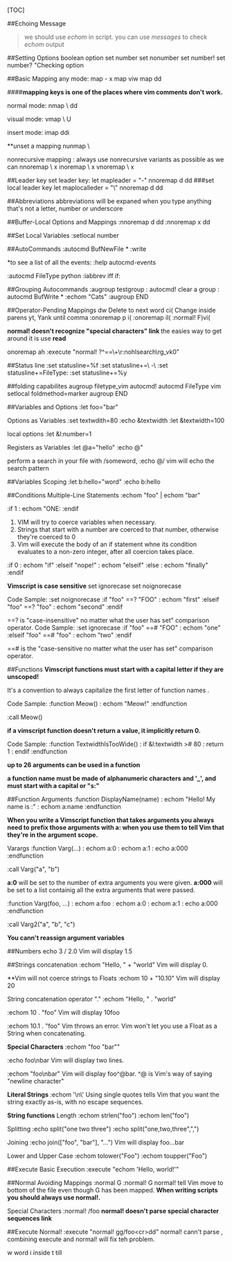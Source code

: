 [TOC]

##Echoing Message
>we should use *echom* in script.
 you can use *messages* to check *echom* output


##Setting Options
boolean option
set number
set nonumber
set number!
set number?  "Checking option

##Basic Mapping
any mode:
map - x
map <space> viw
map <c-d> dd

####**mapping keys is one of the places where vim comments don't work.**

normal mode:
nmap \ dd

visual mode:
vmap \ U

insert mode:
imap <c-d> <esc>ddi

**unset a mapping
nunmap \


nonrecursive mapping : always use nonrecursive variants as possible as
we can
nnoremap \ x
inoremap \ x
vnoremap \ x

##Leader key
set leader key:
let mapleader = "-"
nnoremap <leader>d dd
###set local leader key
let maplocalleder = "\\"
nnoremap <localleader>d dd

##Abbreviations
abbreviations will be expaned when you type anything that's not a
letter, number or underscore

##Buffer-Local Options and Mappings
:nnoremap           <leader>d  dd
:nnoremap  <buffer> <leader>x  dd

##Set Local Variables
:setlocal number


##AutoCommands
:autocmd BufNewFile * :write

*to see a list of all the events:
:help autocmd-events

:autocmd FileType python :iabbrev <buffer> iff if:<left>


##Grouping Autocommands
:augroup testgroup
:    autocmd!    clear a group
:    autocmd  BufWrite * :echom "Cats"
:augroup END

##Operator-Pending Mappings
dw Delete  to next word
ci( Change inside parens
yt, Yank   until comma
:onoremap p i(
:onoremap il( :<c-u>normal! F)vi(<cr>

**normal! doesn't recognize "special characters" link <cr>**
the easies way to get around it is use **read**

onoremap ah :<c-u>execute "normal! ?^==\\+\r:nohlsearch\rg_vk0"<cr>



##Status line
:set statusline=%f
:set statusline+=\ -\ 
:set statusline+=FileType:
:set statusline+=%y

##folding capabilites
augroup filetype_vim
    autocmd!
    autocmd FileType vim setlocal foldmethod=marker
augroup END


##Variables and Options
:let foo="bar"

Options as Variables
:set textwdith=80
:echo &textwidth
:let &textwidth=100

local options
:let &l:number=1

Registers as Variables
:let @a="hello"
:echo @"

perform a search in your file with /someword, 
:echo @/
vim will echo the search pattern

##Variables Scoping
:let b:hello="word"
:echo b:hello

##Conditions
Multiple-Line Statements
:echom "foo" | echom "bar"

:if 1
:    echom "ONE:
:endif


1. VIM will try to coerce variables when necessary. 
2. Strings that start with a number are coerced to that number, otherwise they're coerced to 0
3. Vim will execute the body of an if statement whne its condition evaluates to a non-zero integer,
after all coercion takes place.

:if 0
:    echom "if"
:elseif "nope!"
:    echom "elseif"
:else 
:    echom "finally"
:endif

**Vimscript is case sensitive**
set ignorecase
set noignorecase

Code Sample:
:set noignorecase
:if "foo" ==? "FOO"
:    echom "first"
:elseif "foo" ==? "foo"
:    echom "second"
:endif

==? is "case-insensitive" no matter what the user has set" comparison operator.
Code Sample:
:set ignorecase
:if "foo" ==# "FOO"
:    echom "one"
:elseif "foo" ==# "foo"
:    echom "two"
:endif

==# is the "case-sensitive no matter what the user has set" comparison operator.


##Functions
**Vimscript functions must start with a capital letter if they are unscoped!**

It's a convention to always capitalize the first letter of function names .

Code Sample:
:function Meow()
:    echom "Meow!"
:endfunction

:call Meow()

**if a vimscript function doesn't return a value, it implicitly return 0.**

Code Sample:
:function TextwidthIsTooWide()
:    if &l:textwidth ># 80
:        return 1
:    endif
:endfunction

**up to 26 arguments can be used in a function**

**a function name must be made of alphanumeric characters and '_', and must start with a capital or
"s:"**

##Function Arguments
:function DisplayName(name)
:    echom "Hello! My name is :"
:    echom a:name
:endfunction

**When you write a Vimscript function that takes arguments you always need to prefix those arguments
with a: when you use them to tell Vim that they're in the argument scope.**

Varargs
:function Varg(...)
:    echom a:0
:    echom a:1
:    echo a:000
:endfunction

:call Varg("a", "b")

**a:0** will be set to the number of extra arguments you were given.
**a:000** will be set to a list containig all the extra arguments that were passed.

:function Varg(foo, ...)
:    echom a:foo
:    echom a:0
:    echom a:1
:    echo a:000
:endfunction

:call Varg2("a", "b", "c")

**You cann't reassign argument variables**


##Numbers
echo 3 / 2.0
Vim will display 1.5

##Strings
concatenation
:echom "Hello, " + "world"
Vim will display 0.

**Vim will not coerce strings to Floats
:echom 10 + "10.10"
Vim will display 20

String concatenation operator "."
:echom "Hello, " . "world"

:echom 10 . "foo"
Vim will display 10foo

:echom 10.1 . "foo"
Vim throws an error. Vim won't let you use a Float as a String when concatenating.

**Special Characters**
:echom "foo \"bar\""

:echo foo\nbar
Vim will display two lines.

:echom "foo\nbar"
Vim will display foo^@bar. ^@ is Vim's way of saying "newline character"

**Literal Strings**
:echom '\n\\'
Using single quotes tells Vim that you want the string exactly as-is, with no escape sequences.

**String functions**
Length
:echom strlen("foo")
:echom len("foo")

Splitting
:echo split("one two three")
:echo split("one,two,three",",")

Joining
:echo join(["foo", "bar"], "...")
Vim will display foo...bar

Lower and Upper Case
:echom tolower("Foo")
:echom toupper("Foo")

##Execute
Basic Execution
:execute "echom 'Hello, world!'"

##Normal
Avoiding Mappings
:normal G
:normal! G
normal! tell Vim move to bottom of the file even though G has been mapped.
**When writing scripts you should always use normal!.**

Special Characters
:normal! /foo<cr>
**normal! doesn't parse special character sequences link <cr>**

##Execute Normal!
:execute "normal! gg/foo\<cr>dd"
normal! cann't parse <cr>, combining execute and normal! will fix teh problem.










w word
i inside
t till







